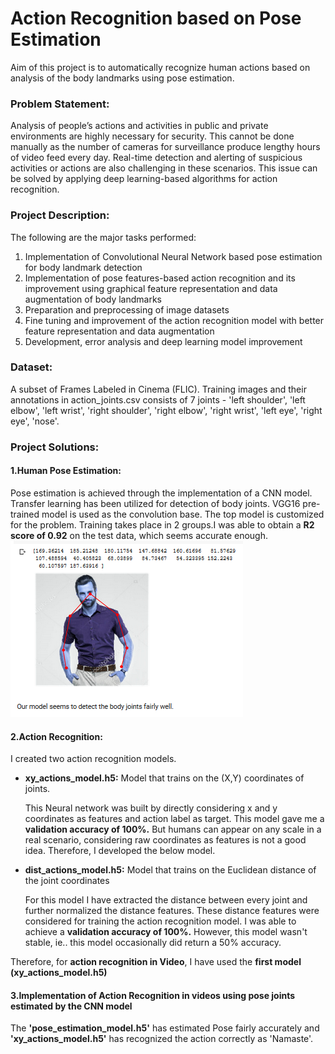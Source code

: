 # Action Recognition based on Pose Estimation 
 Aim of this project is to automatically recognize human actions based on analysis of the body landmarks using pose estimation.

### Problem Statement: 
Analysis of people’s actions and activities in public and private environments are highly necessary for security. This cannot be done manually as the number of cameras for surveillance produce lengthy hours of video feed every day. Real-time detection and alerting of suspicious activities or actions are also challenging in these scenarios. This issue can be solved by applying deep learning-based algorithms for action recognition.

### Project Description: 
The following are the major tasks performed:
1. Implementation of Convolutional Neural Network based pose estimation for body landmark detection
2. Implementation of pose features-based action recognition and its improvement using graphical feature representation and data augmentation of body landmarks
3. Preparation and preprocessing of image datasets
4. Fine tuning and improvement of the action recognition model with better feature representation and data augmentation
5. Development, error analysis and deep learning model improvement

### Dataset:  
A subset of Frames Labeled in Cinema (FLIC). Training images and their annotations in action_joints.csv consists of 7 joints - 'left  shoulder', 'left elbow', 'left wrist', 'right shoulder', 'right elbow', 'right wrist', 'left eye', 'right eye', 'nose'.

### Project Solutions:
#### 1.Human Pose Estimation: 
Pose estimation is achieved through the implementation of a CNN model. Transfer learning has been utilized for detection of body joints. VGG16 pre-trained model is used as the convolution base. The top model is customized for the problem. Training takes place in 2 groups.I was able to obtain a **R2 score of 0.92** on the test data, which seems accurate enough.
![Output 1](/images/output1.png)
#### 2.Action Recognition:
I created two action recognition models.
 * **xy_actions_model.h5:** Model that trains on the (X,Y) coordinates of joints.
 
     This Neural network was built by directly considering x and y coordinates as features and action label as target. This model gave me a **validation accuracy of 100%.** But humans can appear on any scale in a real scenario, considering raw coordinates as features is not a good idea. Therefore, I developed the below model.
 * **dist_actions_model.h5:** Model that trains on the Euclidean distance of the joint coordinates
 
     For this model I have extracted the distance between every joint and further normalized the distance features. These distance features were considered for training the action recognition model. I was able to achieve a **validation accuracy of 100%.** However, this model wasn't stable, ie.. this model occasionally did return a 50% accuracy.

Therefore, for **action recognition in Video**, I have used the **first model (xy_actions_model.h5)**

#### 3.Implementation of Action Recognition in videos using pose joints estimated by the CNN model
The **'pose_estimation_model.h5'** has estimated Pose fairly accurately and **'xy_actions_model.h5'** has recognized the action correctly as 'Namaste'.

